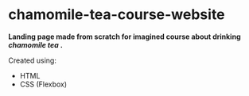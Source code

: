 # chamomile-tea-course-website

<strong> Landing page made from scratch for imagined course about drinking <em> chamomile tea </em>. </strong>

Created using:
<ul>
    <li>HTML</li>
    <li>CSS (Flexbox)</li>
</ul>
